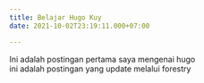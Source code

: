 ```yaml
---
title: Belajar Hugo Kuy
date: 2021-10-02T23:19:11.000+07:00

---
```

Ini adalah postingan pertama saya mengenai hugo  
ini adalah postingan yang update melalui forestry